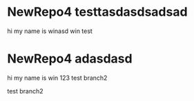 # NewRepo4 testtasdasdsadsad
hi my name is winasd
win test
# NewRepo4 adasdasd
hi my name is win
123 test branch2

test branch2
